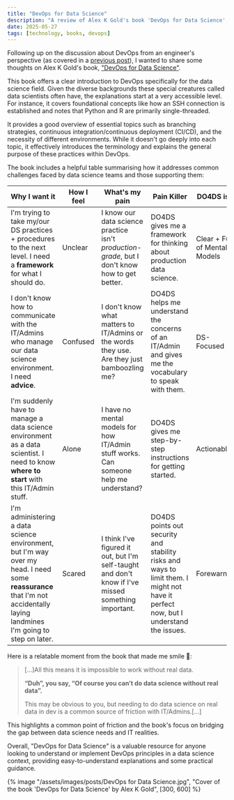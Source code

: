 ```yaml
---
title: "DevOps for Data Science"
description: "A review of Alex K Gold's book 'DevOps for Data Science', offering a framework and guidance for data scientists and IT admins."
date: 2025-05-27
tags: [technology, books, devops]
---
```


Following up on the discussion about DevOps from an engineer's perspective (as covered in a [previous post](https://allarddewinter.net/blog/yevgeniy-brikman-on-devops-from-an-engineers-perspective/)), I wanted to share some thoughts on Alex K Gold's book, ["DevOps for Data Science"](https://do4ds.com/).

This book offers a clear introduction to DevOps specifically for the data science field. Given the diverse backgrounds these special creatures called data scientists often have, the explanations start at a very accessible level. For instance, it covers foundational concepts like how an SSH connection is established and notes that Python and R are primarily single-threaded.

It provides a good overview of essential topics such as branching strategies, continuous integration/continuous deployment (CI/CD), and the necessity of different environments. While it doesn't go deeply into each topic, it effectively introduces the terminology and explains the general purpose of these practices within DevOps.

The book includes a helpful table summarising how it addresses common challenges faced by data science teams and those supporting them:

| Why I want it                                                                                                                                                              | How I feel | What's my pain                                                                                      | Pain Killer                                                                                                                         | DO4DS is...                   |
|----------------------|---------|-----------------|---------------|------------|
| I'm trying to take my/our DS practices + procedures to the next level. I need a **framework** for what I should do.                                                        | Unclear    | I know our data science practice isn't *production-grade*, but I don't know how to get better.      | DO4DS gives me a framework for thinking about production data science.                                                              | Clear + Full of Mental Models |
| I don't know how to communicate with the IT/Admins who manage our data science environment. I need **advice**.                                                             | Confused   | I don't know what matters to IT/Admins or the words they use. Are they just bamboozling me?         | DO4DS helps me understand the concerns of an IT/Admin and gives me the vocabulary to speak with them.                               | DS-Focused                    |
| I'm suddenly have to manage a data science environment as a data scientist. I need to know **where to start** with this IT/Admin stuff.                                    | Alone      | I have no mental models for how IT/Admin stuff works. Can someone help me understand?               | DO4DS gives me step-by-step instructions for getting started.                                                                       | Actionable                    |
| I'm administering a data science environment, but I'm way over my head. I need some **reassurance** that I'm not accidentally laying landmines I'm going to step on later. | Scared     | I think I've figured it out, but I'm self-taught and don't know if I've missed something important. | DO4DS points out security and stability risks and ways to limit them. I might not have it perfect now, but I understand the issues. | Forewarned                    |

Here is a relatable moment from the book that made me smile 🤭:

> […]All this means it is impossible to work without real data.
>
> **“Duh”, you say, “Of course you can’t do data science without real data”.**
>
> This may be obvious to you, but needing to do data science on real data in dev is a common source of friction with IT/Admins.[…]

This highlights a common point of friction and the book's focus on bridging the gap between data science needs and IT realities.

Overall, "DevOps for Data Science" is a valuable resource for anyone looking to understand or implement DevOps principles in a data science context, providing easy-to-understand explanations and some practical guidance.

{% image "/assets/images/posts/DevOps for Data Science.jpg", "Cover of the book 'DevOps for Data Science' by Alex K Gold", [300, 600] %}
